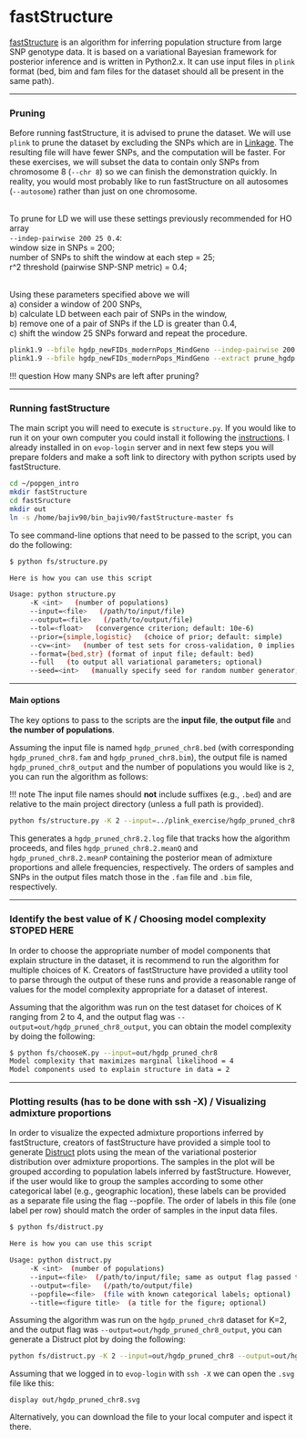 # fastStructure

[fastStructure](https://rajanil.github.io/fastStructure/#:~:text=fastStructure%20is%20an%20algorithm%20for,x.) is an algorithm for inferring population structure from large SNP genotype data. It is based on a variational Bayesian framework for posterior inference and is written in Python2.x. It can use input files in `plink` format (bed, bim and fam files for the dataset should all be present in the same path).

***********************************************************************************

### Pruning

Before running fastStructure, it is advised to prune the dataset. We will use `plink` to prune the dataset by excluding the SNPs which are in [Linkage](https://en.wikipedia.org/wiki/Linkage_disequilibrium). The resulting file will have fewer SNPs, and the computation will be faster. For these exercises, we will subset the data to contain only SNPs from chromosome 8 (`--chr 8`) so we can finish the demonstration quickly. In reality, you would most probably like to run fastStructure on all autosomes (`--autosome`) rather than just on one chromosome.

<br />To prune for LD we will use these settings previously recommended for HO array 
<br />`--indep-pairwise 200 25 0.4`:
<br />window size in SNPs = 200;
<br />number of SNPs to shift the window at each step = 25;
<br />r^2 threshold (pairwise SNP-SNP metric) = 0.4;

<br />Using these parameters specified above we will 
<br />a) consider a window of 200 SNPs,
<br />b) calculate LD between each pair of SNPs in the window,
<br />b) remove one of a pair of SNPs if the LD is greater than 0.4,
<br />c) shift the window 25 SNPs forward and repeat the procedure.


``` bash
plink1.9 --bfile hgdp_newFIDs_modernPops_MindGeno --indep-pairwise 200 25 0.4 --out prune_hgdp
plink1.9 --bfile hgdp_newFIDs_modernPops_MindGeno --extract prune_hgdp.prune.in --recode12 --make-bed --chr 8 --out hgdp_pruned_chr8
```

!!! question
    How many SNPs are left after pruning?

***********************************************************************************

### Running fastStructure

The main script you will need to execute is `structure.py`. If you would like to run it on your own computer you could install it following the [instructions](https://rajanil.github.io/fastStructure/#:~:text=fastStructure%20is%20an%20algorithm%20for,x.). I already installed in on `evop-login` server and in next few steps you will prepare folders and make a soft link to directory with python scripts used by fastStructure.

``` bash
cd ~/popgen_intro
mkdir fastStructure
cd fastSructure
mkdir out
ln -s /home/bajiv90/bin_bajiv90/fastStructure-master fs
```

To see command-line options that need to be passed to the script, you can do the following:
``` bash
$ python fs/structure.py

Here is how you can use this script

Usage: python structure.py
     -K <int>   (number of populations)
     --input=<file>   (/path/to/input/file)
     --output=<file>   (/path/to/output/file)
     --tol=<float>   (convergence criterion; default: 10e-6)
     --prior={simple,logistic}   (choice of prior; default: simple)
     --cv=<int>   (number of test sets for cross-validation, 0 implies no CV step; default: 0)
     --format={bed,str} (format of input file; default: bed)
     --full   (to output all variational parameters; optional)
     --seed=<int>   (manually specify seed for random number generator; optional)
```

***********************************************************************************

#### Main options

The key options to pass to the scripts are the __input file__, __the output file__ and __the number of populations__. 

Assuming the input file is named `hgdp_pruned_chr8.bed` (with corresponding `hgdp_pruned_chr8.fam` and `hgdp_pruned_chr8.bim`), the output file is named `hgdp_pruned_chr8_output` and the number of populations you would like is `2`, you can run the algorithm as follows:

!!! note
    The input file names should **not** include suffixes (e.g., `.bed`) and are relative to the main project directory (unless a full path is provided).

``` bash
python fs/structure.py -K 2 --input=../plink_exercise/hgdp_pruned_chr8 --output=out/hgdp_pruned_chr8_output

```

This generates a `hgdp_pruned_chr8.2.log` file that tracks how the algorithm proceeds, and files `hgdp_pruned_chr8.2.meanQ` and `hgdp_pruned_chr8.2.meanP` containing the posterior mean of admixture proportions and allele frequencies, respectively. The orders of samples and SNPs in the output files match those in the `.fam` file and `.bim` file, respectively. 

***********************************************************************************

### Identify the best value of K / Choosing model complexity STOPED HERE

In order to choose the appropriate number of model components that explain structure in the dataset, it is recommend to run the algorithm for multiple choices of K. Creators of fastStructure have provided a utility tool to parse through the output of these runs and provide a reasonable range of values for the model complexity appropriate for a dataset of interest.

Assuming that the algorithm was run on the test dataset for choices of K ranging from 2 to 4, and the output flag was `--output=out/hgdp_pruned_chr8_output`, you can obtain the model complexity by doing the following:

``` bash
$ python fs/chooseK.py --input=out/hgdp_pruned_chr8
Model complexity that maximizes marginal likelihood = 4
Model components used to explain structure in data = 2
```

***********************************************************************************

### Plotting results (has to be done with ssh -X) / Visualizing admixture proportions

In order to visualize the expected admixture proportions inferred by fastStructure, creators of fastStructure have provided a simple tool to generate [Distruct](https://web.stanford.edu/group/rosenberglab/distruct.html) plots using the mean of the variational posterior distribution over admixture proportions. The samples in the plot will be grouped according to population labels inferred by fastStructure. However, if the user would like to group the samples according to some other categorical label (e.g., geographic location), these labels can be provided as a separate file using the flag --popfile. The order of labels in this file (one label per row) should match the order of samples in the input data files.

``` bash
$ python fs/distruct.py

Here is how you can use this script

Usage: python distruct.py
     -K <int>  (number of populations)
     --input=<file>  (/path/to/input/file; same as output flag passed to structure.py)
     --output=<file>   (/path/to/output/file)
     --popfile=<file>  (file with known categorical labels; optional)
     --title=<figure title>  (a title for the figure; optional)
```

Assuming the algorithm was run on the `hgdp_pruned_chr8` dataset for K=2, and the output flag was `--output=out/hgdp_pruned_chr8_output`, you can generate a Distruct plot by doing the following:

``` bash
python fs/distruct.py -K 2 --input=out/hgdp_pruned_chr8 --output=out/hgdp_pruned_chr8.svg
```

Assuming that we logged in to `evop-login` with `ssh -X` we can open the `.svg` file like this:
```
display out/hgdp_pruned_chr8.svg
```  
Alternatively, you can download the file to your local computer and ispect it there.